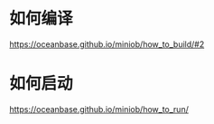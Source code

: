 # 如何编译
https://oceanbase.github.io/miniob/how_to_build/#2

# 如何启动
https://oceanbase.github.io/miniob/how_to_run/

